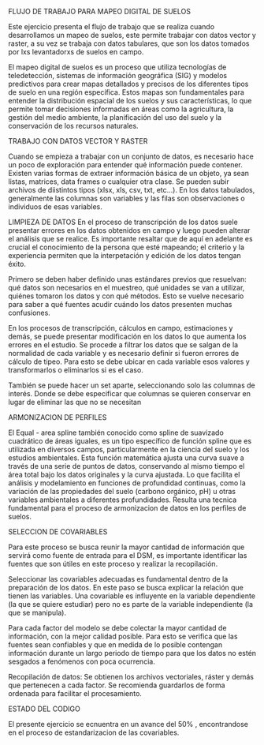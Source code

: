 FLUJO DE TRABAJO PARA MAPEO DIGITAL DE SUELOS

Este ejercicio presenta el flujo de trabajo que se realiza cuando desarrollamos un mapeo de suelos, este 
permite trabajar con datos vector y raster, a su vez se trabaja con datos tabulares, que son los datos tomados por lxs levantadorxs 
de suelos en campo.

El mapeo digital de suelos es un proceso que utiliza tecnologías de teledetección, sistemas de información geográfica (SIG) y modelos 
predictivos para crear mapas detallados y precisos de los diferentes tipos de suelo en una región específica. Estos mapas son fundamentales 
para entender la distribución espacial de los suelos y sus características, lo que permite tomar decisiones informadas en áreas como la agricultura, 
la gestión del medio ambiente, la planificación del uso del suelo y la conservación de los recursos naturales.

TRABAJO CON DATOS VECTOR Y RASTER 

Cuando se empieza a trabajar con un conjunto de datos, es necesario hace un poco de exploración para entender qué información 
puede contener. Existen varias formas de extraer información básica de un objeto, ya sean listas, matrices, data frames o cualquier otra clase.
Se pueden subir archivos de diistintos tipos (xlsx, xls, csv, txt, etc…). En los datos tabulados, generalmente las columnas son variables y las 
filas son observaciones o individuos de esas variables.


LIMPIEZA DE DATOS 
En el proceso de transcripción de los datos suele presentar errores en los datos obtenidos en campo y luego pueden alterar el análisis 
que se realice. Es importante resaltar que de aquí en adelante es crucial el conocimiento de la persona que esté mapeando; el criterio y 
la experiencia permiten que la interpetación y edición de los datos tengan éxito.

Primero se deben haber definido unas estándares previos que resuelvan: qué datos son necesarios en el muestreo, qué unidades 
se van a utilizar, quiénes tomaron los datos y con qué métodos. Esto se vuelve necesario para saber a qué fuentes acudir cuándo 
los datos presenten muchas confusiones.

En los procesos de transcripción, cálculos en campo, estimaciones y demás, se puede presentar modificación en los datos lo que 
aumenta los errores en el estudio. Se procede a filtrar los datos que se salgan de la normalidad de cada variable y es necesario 
definir si fueron errores de cálculo de tipeo. Para esto se debe ubicar en cada variable esos valores y transformarlos 
o eliminarlos si es el caso.

También se puede hacer un set aparte, seleccionando solo las columnas de interés. Donde se debe especificar que columnas
 se quieren conservar en lugar de eliminar las que no se necesitan


ARMONIZACION DE PERFILES

El Equal - area spline también conocido como spline de suavizado cuadrático de áreas iguales, es un tipo específico de función 
spline que es utilizada en diversos campos, particularmente en la ciencia del suelo y los estudios ambientales. Esta función matemática 
ajusta una curva suave a través de una serie de puntos de datos, conservando al mismo tiempo el área total bajo los datos originales y la 
curva ajustada. Lo que facilita el análisis y modelamiento en funciones de profundidad continuas, como la variación de las propiedades del suelo 
(carbono orgánico, pH) u otras variables ambientales a diferentes profundidades.
Resulta una tecnica fundamental para el proceso de armonizacion de datos en los perfiles de suelos.

SELECCION DE COVARIABLES 

Para este proceso se busca reunir la mayor cantidad de información que servirá como fuente de entrada para el DSM, es importante 
identificar las fuentes que son útiles en este proceso y realizar la recopilación.

Seleccionar las covariables adecuadas es fundamental dentro de la preparación de los datos. En este paso se busca explicar la relación que tienen
 las variables. Una covariable es influyente en la variable dependiente (la que se quiere estudiar) pero no es parte 
 de la variable independiente (la que se manipula).
 
 Para cada factor del modelo se debe colectar la mayor cantidad de información, con la mejor calidad posible. Para esto se verifica 
 que las fuentes sean confiables y que en medida de lo posible contengan información durante un largo periodo de tiempo para que los 
 datos no estén sesgados a fenómenos con poca ocurrencia.

Recopilación de datos: Se obtienen los archivos vectoriales, ráster y demás que pertenecen a cada factor. Se recomienda guardarlos 
de forma ordenada para facilitar el procesamiento.

ESTADO DEL CODIGO 

El presente ejercicio se ecnuentra en un avance del 50% , encontrandose en el proceso de estandarizacion de las covariables.